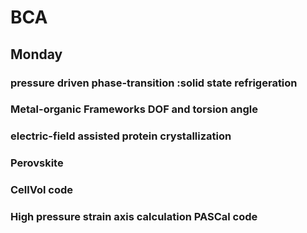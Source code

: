# BCA
## Monday
### pressure driven phase-transition :solid state refrigeration
### Metal-organic Frameworks DOF and torsion angle
### electric-field assisted protein crystallization
### Perovskite
### CellVol code
### High pressure strain axis calculation PASCal code 

